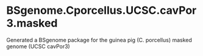 # BSgenome.Cporcellus.UCSC.cavPor3.masked
 Generated a BSgenome package for the guinea pig (C. porcellus) masked genome (UCSC cavPor3)
